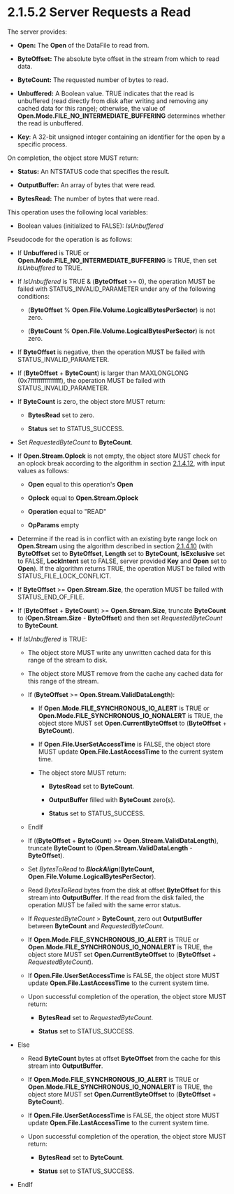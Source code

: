 <html dir="LTR" xmlns:mshelp="http://msdn.microsoft.com/mshelp" xmlns:ddue="http://ddue.schemas.microsoft.com/authoring/2003/5" xmlns:xlink="http://www.w3.org/1999/xlink" xmlns:tool="http://www.microsoft.com/tooltip">
    <head>
        <meta http-equiv="Content-Type" content="text/html; CHARSET=utf-8"></meta>
        <meta name="save" content="history"></meta>
        <title>2.1.5.2 Server Requests a Read</title>
        <xml>
            <mshelp:toctitle title="2.1.5.2 Server Requests a Read"></mshelp:toctitle>
            <mshelp:rltitle title="[MS-FSA]: Server Requests a Read"></mshelp:rltitle>
            <mshelp:keyword index="A" term="aa57e052-40d4-4d9f-837d-2b0ce7c87cf4"></mshelp:keyword>
            <mshelp:attr name="DCSext.ContentType" value="open specification"></mshelp:attr>
            <mshelp:attr name="AssetID" value="aa57e052-40d4-4d9f-837d-2b0ce7c87cf4"></mshelp:attr>
            <mshelp:attr name="TopicType" value="kbRef"></mshelp:attr>
            <mshelp:attr name="DCSext.Title" value="[MS-FSA]: Server Requests a Read" />
        </xml>
    </head>
    <body>
        <div id="header">
            <h1 class="heading">2.1.5.2 Server Requests a Read</h1>
        </div>
        <div id="mainSection">
            <div id="mainBody">
                <div id="allHistory" class="saveHistory"></div>
                <div id="sectionSection0" class="section" name="collapseableSection">
                    

<p>The server provides:</p>

<ul><li><p><span><span> 
</span></span><b>Open:</b> The <b>Open</b> of the DataFile to read from.</p>

</li><li><p><span><span> 
</span></span><b>ByteOffset:</b> The absolute byte offset in the stream from
which to read data.</p>

</li><li><p><span><span> 
</span></span><b>ByteCount:</b> The requested number of bytes to read.</p>

</li><li><p><span><span> 
</span></span><b>Unbuffered:</b> A Boolean value. TRUE indicates that the read
is unbuffered (read directly from disk after writing and removing any cached
data for this range); otherwise, the value of <b>Open.Mode.FILE_NO_INTERMEDIATE_BUFFERING</b>
determines whether the read is unbuffered.</p>

</li><li><p><span><span> 
</span></span><b>Key</b>: A 32-bit unsigned integer containing an identifier
for the open by a specific process.</p>

</li></ul><p>On completion, the object store MUST return:</p>

<ul><li><p><span><span> 
</span></span><b>Status:</b> An NTSTATUS code that specifies the result.</p>

</li><li><p><span><span> 
</span></span><b>OutputBuffer:</b> An array of bytes that were read.</p>

</li><li><p><span><span> 
</span></span><b>BytesRead:</b> The number of bytes that were read.</p>

</li></ul><p>This operation uses the following local variables:</p>

<ul><li><p><span><span> 
</span></span>Boolean values (initialized to FALSE): <i>IsUnbuffered</i></p>

</li></ul><p>Pseudocode for the operation is as follows:</p>

<ul><li><p><span><span> 
</span></span>If <b>Unbuffered</b> is TRUE or <b>Open.Mode.FILE_NO_INTERMEDIATE_BUFFERING</b>
is TRUE, then set <i>IsUnbuffered</i> to TRUE.</p>

</li><li><p><span><span> 
</span></span>If <i>IsUnbuffered</i> is TRUE &amp; (<b>ByteOffset</b> &gt;= 0),
the operation MUST be failed with STATUS_INVALID_PARAMETER under any of the
following conditions:</p>

<ul><li><p><span><span>  </span></span>(<b>ByteOffset</b>
% <b>Open.File.Volume.LogicalBytesPerSector</b>) is not zero.</p>

</li><li><p><span><span>  </span></span>(<b>ByteCount</b>
% <b>Open.File.Volume.LogicalBytesPerSector</b>) is not zero.</p>

</li></ul></li><li><p><span><span> 
</span></span>If <b>ByteOffset</b> is negative, then the operation MUST be
failed with STATUS_INVALID_PARAMETER.</p>

</li><li><p><span><span> 
</span></span>If (<b>ByteOffset</b> + <b>ByteCount</b>) is larger than
MAXLONGLONG (0x7fffffffffffffff), the operation MUST be failed with
STATUS_INVALID_PARAMETER.</p>

</li><li><p><span><span> 
</span></span>If <b>ByteCount</b> is zero, the object store MUST return:</p>

<ul><li><p><span><span>  </span></span><b>BytesRead</b>
set to zero.</p>

</li><li><p><span><span>  </span></span><b>Status</b>
set to STATUS_SUCCESS.</p>

</li></ul></li><li><p><span><span> 
</span></span>Set <i>RequestedByteCount</i> to <b>ByteCount</b>.</p>

</li><li><p><span><span> 
</span></span>If <b>Open.Stream.Oplock</b> is not empty, the object store MUST
check for an oplock break according to the algorithm in section <a href="306239fb-cb60-49fe-b293-df4d1a5f757a.html">2.1.4.12</a>, with input
values as follows:</p>

<ul><li><p><span><span>  </span></span><b>Open</b>
equal to this operation's <b>Open</b></p>

</li><li><p><span><span>  </span></span><b>Oplock</b>
equal to <b>Open.Stream.Oplock</b></p>

</li><li><p><span><span>  </span></span><b>Operation</b>
equal to &quot;READ&quot;</p>

</li><li><p><span><span>  </span></span><b>OpParams</b>
empty</p>

</li></ul></li><li><p><span><span> 
</span></span>Determine if the read is in conflict with an existing byte range
lock on <b>Open.Stream</b> using the algorithm described in section <a href="124bb289-eeef-4653-b9c6-4fb93dd07a21.html">2.1.4.10</a> (with <b>ByteOffset</b>
set to <b>ByteOffset</b>, <b>Length</b> set to <b>ByteCount</b>, <b>IsExclusive</b>
set to FALSE, <b>LockIntent</b> set to FALSE, server provided <b>Key</b> and <b>Open</b>
set to <b>Open</b>). If the algorithm returns TRUE, the operation MUST be
failed with STATUS_FILE_LOCK_CONFLICT.</p>

</li><li><p><span><span> 
</span></span>If <b>ByteOffset</b> &gt;= <b>Open.Stream.Size</b>, the operation
MUST be failed with STATUS_END_OF_FILE.</p>

</li><li><p><span><span> 
</span></span>If (<b>ByteOffset</b> + <b>ByteCount</b>) &gt;= <b>Open.Stream.Size</b>,
truncate <b>ByteCount</b> to (<b>Open.Stream.Size</b> - <b>ByteOffset</b>) and
then set <i>RequestedByteCount</i> to <b>ByteCount</b>.</p>

</li><li><p><span><span> 
</span></span>If <i>IsUnbuffered</i> is TRUE:</p>

<ul><li><p><span><span>  </span></span>The
object store MUST write any unwritten cached data for this range of the stream
to disk.</p>

</li><li><p><span><span>  </span></span>The
object store MUST remove from the cache any cached data for this range of the
stream.</p>

</li><li><p><span><span>  </span></span>If
(<b>ByteOffset</b> &gt;= <b>Open.Stream.ValidDataLength</b>):</p>

<ul><li><p><span><span> 
</span></span>If <b>Open.Mode.FILE_SYNCHRONOUS_IO_ALERT</b> is TRUE or <b>Open.Mode.FILE_SYNCHRONOUS_IO_NONALERT</b>
is TRUE, the object store MUST set <b>Open.CurrentByteOffset</b> to (<b>ByteOffset</b>
+ <b>ByteCount</b>).</p>

</li><li><p><span><span> 
</span></span>If <b>Open.File.UserSetAccessTime</b> is FALSE, the object store
MUST update <b>Open.File.LastAccessTime</b> to the current system time.</p>

</li><li><p><span><span> 
</span></span>The object store MUST return:</p>

<ul><li><p><span><span> 
</span></span><b>BytesRead</b> set to <b>ByteCount</b>.</p>

</li><li><p><span><span> 
</span></span><b>OutputBuffer</b> filled with <b>ByteCount</b> zero(s).</p>

</li><li><p><span><span> 
</span></span><b>Status</b> set to STATUS_SUCCESS.</p>

</li></ul></li></ul></li><li><p><span><span>  </span></span>EndIf</p>

</li><li><p><span><span>  </span></span>If
((<b>ByteOffset</b> + <b>ByteCount</b>) &gt;= <b>Open.Stream.ValidDataLength</b>),
truncate <b>ByteCount</b> to (<b>Open.Stream.ValidDataLength</b> - <b>ByteOffset</b>).</p>

</li><li><p><span><span>  </span></span>Set
<i>BytesToRead</i> to <b><i>BlockAlign</i></b>(<b>ByteCount,</b> <b>Open.File.Volume.LogicalBytesPerSector</b>).</p>

</li><li><p><span><span>  </span></span>Read
<i>BytesToRead</i> bytes from the disk at offset <b>ByteOffset</b> for this
stream into <b>OutputBuffer</b>. If the read from the disk failed, the
operation MUST be failed with the same error status<b>.</b></p>

</li><li><p><span><span>  </span></span>If <i>RequestedByteCount</i>
&gt; <b>ByteCount</b>, zero out <b>OutputBuffer</b> between <b>ByteCount</b>
and <i>RequestedByteCount</i>.</p>

</li><li><p><span><span>  </span></span>If <b>Open.Mode.FILE_SYNCHRONOUS_IO_ALERT</b>
is TRUE or <b>Open.Mode.FILE_SYNCHRONOUS_IO_NONALERT</b> is TRUE, the object
store MUST set <b>Open.CurrentByteOffset</b> to (<b>ByteOffset</b> + <i>RequestedByteCount</i>).</p>

</li><li><p><span><span>  </span></span>If <b>Open.File.UserSetAccessTime</b>
is FALSE, the object store MUST update <b>Open.File.LastAccessTime</b> to the
current system time.</p>

</li><li><p><span><span>  </span></span>Upon
successful completion of the operation, the object store MUST return:</p>

<ul><li><p><span><span> 
</span></span><b>BytesRead</b> set to <i>RequestedByteCount</i>.</p>

</li><li><p><span><span> 
</span></span><b>Status</b> set to STATUS_SUCCESS.</p>

</li></ul></li></ul></li><li><p><span><span> 
</span></span>Else</p>

<ul><li><p><span><span>  </span></span>Read
<b>ByteCount</b> bytes at offset <b>ByteOffset</b> from the cache for this
stream into <b>OutputBuffer</b>.</p>

</li><li><p><span><span>  </span></span>If <b>Open.Mode.FILE_SYNCHRONOUS_IO_ALERT</b>
is TRUE or <b>Open.Mode.FILE_SYNCHRONOUS_IO_NONALERT</b> is TRUE, the object
store MUST set <b>Open.CurrentByteOffset</b> to (<b>ByteOffset</b> + <b>ByteCount</b>).</p>

</li><li><p><span><span>  </span></span>If <b>Open.File.UserSetAccessTime</b>
is FALSE, the object store MUST update <b>Open.File.LastAccessTime</b> to the
current system time.</p>

</li><li><p><span><span>  </span></span>Upon
successful completion of the operation, the object store MUST return:</p>

<ul><li><p><span><span> 
</span></span><b>BytesRead</b> set to <b>ByteCount</b>.</p>

</li><li><p><span><span> 
</span></span><b>Status</b> set to STATUS_SUCCESS.</p>

</li></ul></li></ul></li><li><p><span><span> 
</span></span>EndIf</p>

</li></ul>
                </div>
            </div>
        </div>
    </body>
</html>